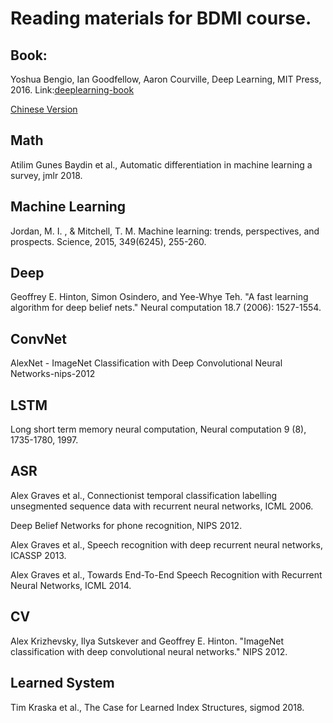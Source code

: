 # Reading materials for BDMI course.

## Book: 

Yoshua Bengio, Ian Goodfellow, Aaron Courville, Deep Learning, MIT Press, 2016. Link:[deeplearning-book](http://www.deeplearningbook.org)

[Chinese Version](https://github.com/exacity/deeplearningbook-chinese/releases/download/v0.5-beta/dlbook_cn_v0.5-beta.pdf) 

## Math
Atilim Gunes Baydin et al., Automatic differentiation in machine learning a survey, jmlr 2018.


## Machine Learning
Jordan, M. I. , &  Mitchell, T. M. Machine learning: trends, perspectives, and prospects. Science, 2015, 349(6245), 255-260.


## Deep
Geoffrey E. Hinton, Simon Osindero, and Yee-Whye Teh. "A fast learning algorithm for deep belief nets." Neural computation 18.7 (2006): 1527-1554.


## ConvNet
AlexNet - ImageNet Classification with Deep Convolutional Neural Networks-nips-2012


## LSTM
Long short term memory neural computation, Neural computation 9 (8), 1735-1780, 1997. 


## ASR
Alex Graves et al., Connectionist temporal classification labelling unsegmented sequence data with recurrent neural networks, ICML 2006.

Deep Belief Networks for phone recognition, NIPS 2012.

Alex Graves et al., Speech recognition with deep recurrent neural networks, ICASSP 2013.

Alex Graves et al., Towards End-To-End Speech Recognition with Recurrent Neural Networks, ICML 2014.


## CV
Alex Krizhevsky, Ilya Sutskever and Geoffrey E. Hinton. "ImageNet classification with deep convolutional neural networks." NIPS 2012. 

## Learned System

Tim Kraska et al., The Case for Learned Index Structures, sigmod 2018. 

